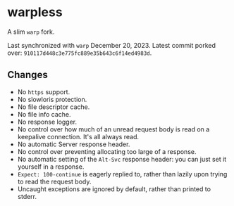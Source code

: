 # warpless

A slim `warp` fork.

Last synchronized with `warp` December 20, 2023.
Latest commit porked over: `910117d448c3e775fc889e35b643c6f14ed4983d`.

## Changes

- No `https` support.
- No slowloris protection.
- No file descriptor cache.
- No file info cache.
- No response logger.
- No control over how much of an unread request body is read on a keepalive connection. It's all always read.
- No automatic Server response header.
- No control over preventing allocating too large of a response.
- No automatic setting of the `Alt-Svc` response header: you can just set it yourself in a response.
- `Expect: 100-continue` is eagerly replied to, rather than lazily upon trying to read the request body.
- Uncaught exceptions are ignored by default, rather than printed to stderr.
